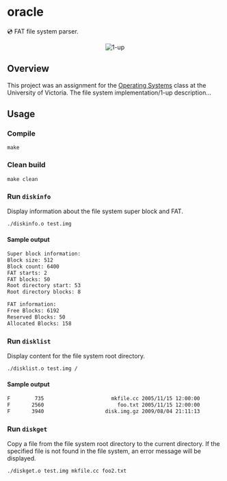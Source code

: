 # oracle
:cd: FAT file system parser.<br />
<p align="center">
  <img alt="1-up" src="https://user-images.githubusercontent.com/16131737/37385328-c42681cc-2710-11e8-8213-13ce1aa3aafd.gif" />
</p>

## Overview
This project was an assignment for the [Operating Systems](https://github.com/williamgrosset/oracle/blob/master/csc360_p3.pdf) class at the University of Victoria. The file system implementation/1-up description...

## Usage
### Compile
```
make
```

### Clean build
```
make clean
```

### Run `diskinfo`
Display information about the file system super block and FAT.
```bash
./diskinfo.o test.img
```
#### Sample output
```bash
Super block information:
Block size: 512
Block count: 6400
FAT starts: 2
FAT blocks: 50
Root directory start: 53
Root directory blocks: 8

FAT information:
Free Blocks: 6192
Reserved Blocks: 50
Allocated Blocks: 158
```

### Run `disklist`
Display content for the file system root directory.
```bash
./disklist.o test.img /
```
#### Sample output
```bash
F        735                      mkfile.cc 2005/11/15 12:00:00
F       2560                        foo.txt 2005/11/15 12:00:00
F       3940                    disk.img.gz 2009/08/04 21:11:13
```

### Run `diskget`
Copy a file from the file system root directory to the current directory. If the specified file is not found in the file system, an error message will be displayed.
```bash
./diskget.o test.img mkfile.cc foo2.txt
```
